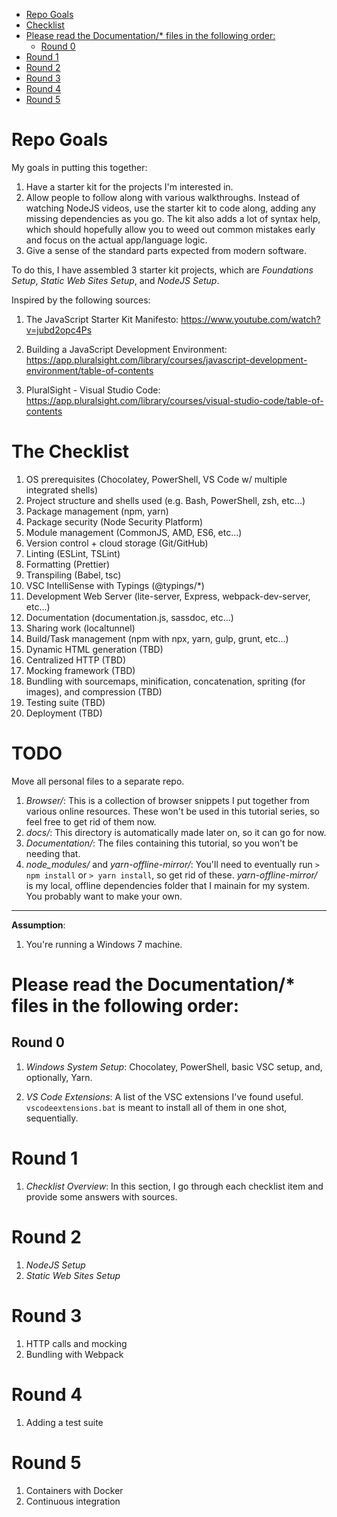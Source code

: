 * [Repo Goals](#repo-goals)
* [Checklist](#checklist)
* [Please read the Documentation/\* files in the following order:](#please-read-the-documentation-files-in-the-following-order)
  * [Round 0](#round-0)
* [Round 1](#round-1)
* [Round 2](#round-2)
* [Round 3](#round-3)
* [Round 4](#round-4)
* [Round 5](#round-5)

# Repo Goals

My goals in putting this together:

1. Have a starter kit for the projects I'm interested in.
1. Allow people to follow along with various walkthroughs. Instead of watching NodeJS videos, use the starter kit to code along, adding any missing dependencies as you go. The kit also adds a lot of syntax help, which should hopefully allow you to weed out common mistakes early and focus on the actual app/language logic.
1. Give a sense of the standard parts expected from modern software.

To do this, I have assembled 3 starter kit projects, which are _Foundations Setup_, _Static Web Sites Setup_, and _NodeJS Setup_.

Inspired by the following sources:

1. The JavaScript Starter Kit Manifesto:
   https://www.youtube.com/watch?v=jubd2opc4Ps

2. Building a JavaScript Development Environment:
   https://app.pluralsight.com/library/courses/javascript-development-environment/table-of-contents

3. PluralSight - Visual Studio Code:
   https://app.pluralsight.com/library/courses/visual-studio-code/table-of-contents

# The Checklist

1. OS prerequisites (Chocolatey, PowerShell, VS Code w/ multiple integrated shells)
1. Project structure and shells used (e.g. Bash, PowerShell, zsh, etc...)
1. Package management (npm, yarn)
1. Package security (Node Security Platform)
1. Module management (CommonJS, AMD, ES6, etc...)
1. Version control + cloud storage (Git/GitHub)
1. Linting (ESLint, TSLint)
1. Formatting (Prettier)
1. Transpiling (Babel, tsc)
1. VSC IntelliSense with Typings (@typings/\*)
1. Development Web Server (lite-server, Express, webpack-dev-server, etc...)
1. Documentation (documentation.js, sassdoc, etc...)
1. Sharing work (localtunnel)
1. Build/Task management (npm with npx, yarn, gulp, grunt, etc...)
1. Dynamic HTML generation (TBD)
1. Centralized HTTP (TBD)
1. Mocking framework (TBD)
1. Bundling with sourcemaps, minification, concatenation, spriting (for images), and compression (TBD)
1. Testing suite (TBD)
1. Deployment (TBD)

# TODO

Move all personal files to a separate repo.

1. _Browser/_: This is a collection of browser snippets I put together from various online resources. These won't be used in this tutorial series, so feel free to get rid of them now.
1. _docs/_: This directory is automatically made later on, so it can go for now.
1. _Documentation/_: The files containing this tutorial, so you won't be needing that.
1. _node_modules/_ and _yarn-offline-mirror/_: You'll need to eventually run `> npm install` or `> yarn install`, so get rid of these. _yarn-offline-mirror/_ is my local, offline dependencies folder that I mainain for my system. You probably want to make your own.

---

**Assumption**:

1. You're running a Windows 7 machine.

# Please read the Documentation/\* files in the following order:

## Round 0

1. _Windows System Setup_: Chocolatey, PowerShell, basic VSC setup, and, optionally, Yarn.

1. _VS Code Extensions_: A list of the VSC extensions I've found useful. `vscodeextensions.bat` is meant to install all of them in one shot, sequentially.

# Round 1

1. _Checklist Overview_: In this section, I go through each checklist item and provide some answers with sources.

# Round 2

1. _NodeJS Setup_
1. _Static Web Sites Setup_

<!-- 12. ReactJS support
//Runtime dependencies
> npm install --save react react-dom eslint-plugin-react
> install-peerdeps eslint-plugin-react
If you want to avoid ES2015 class syntax:
> npm install create-react-class
Add Babel support for ReactJS
> npm install babel-preset-react -->

# Round 3

1. HTTP calls and mocking
1. Bundling with Webpack

# Round 4

1. Adding a test suite

# Round 5

1. Containers with Docker
1. Continuous integration
